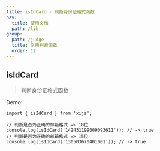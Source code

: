 ```yaml
---
title: isIdCard - 判断身份证格式函数
nav:
  title: 使用文档
  path: /lib
group:
  path: /judge
  title: 常用判断函数
  order: 12
---
```


## isIdCard

> 判断身份证格式函数

Demo:

```tsx | pure
import { isIdCard } from 'xijs';

// 判断是否为正确的邮箱格式 => 18位
console.log(isIdCard('142431199009093611')); // -> true
// 判断是否为正确的邮箱格式 => 15位
console.log(isIdCard('130503670401001')); // -> true
```
